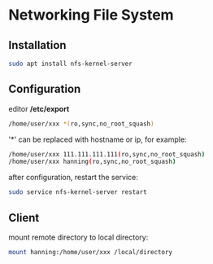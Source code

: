 # Networking File System

## Installation

```sh
sudo apt install nfs-kernel-server
```

## Configuration

editor **/etc/export**
```sh
/home/user/xxx *(ro,sync,no_root_squash)
```

'*' can be replaced with hostname or ip, for example:
```sh
/home/user/xxx 111.111.111.111(ro,sync,no_root_squash)
/home/user/xxx hanning(ro,sync,no_root_squash)
```

after configuration, restart the service:
```sh
sudo service nfs-kernel-server restart
```

## Client

mount remote directory to local directory:

```sh
mount hanning:/home/user/xxx /local/directory
```
